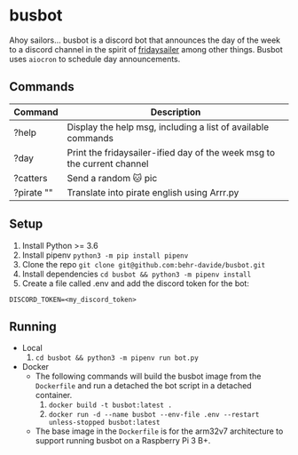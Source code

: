 # busbot
Ahoy sailors... busbot is a discord bot that announces the day of the week to a discord channel in the spirit of [fridaysailer](https://twitter.com/fridaysailer) among other things. Busbot uses `aiocron` to schedule day announcements.

## Commands
Command | Description
------------ | -------------
?help | Display the help msg, including a list of available commands
?day | Print the fridaysailer-ified day of the week msg to the current channel
?catters | Send a random :cat: pic
?pirate "<message>" | Translate <message> into pirate english using Arrr.py

## Setup
1. Install Python >= 3.6
2. Install pipenv `python3 -m pip install pipenv`
3. Clone the repo `git clone git@github.com:behr-davide/busbot.git`
4. Install dependencies `cd busbot && python3 -m pipenv install`
5. Create a file called .env and add the discord token for the bot:
```
DISCORD_TOKEN=<my_discord_token>
```
## Running

- Local
    1. `cd busbot && python3 -m pipenv run bot.py`
- Docker
    - The following commands will build the busbot image from the `Dockerfile` and run a detached the bot script in a detached container.
      1. `docker build -t busbot:latest .`
      2. `docker run -d --name busbot --env-file .env --restart unless-stopped busbot:latest`
    - The base image in the `Dockerfile` is for the arm32v7 architecture to support running busbot on a Raspberry Pi 3 B+.  
